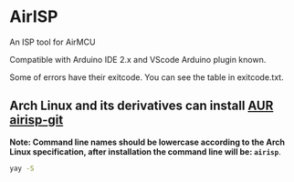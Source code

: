 # AirISP
An ISP tool for AirMCU

Compatible with Arduino IDE 2.x and VScode Arduino plugin known. 

Some of errors have their exitcode. You can see the table in exitcode.txt. 

## Arch Linux and its derivatives can install [AUR airisp-git](https://aur.archlinux.org/packages/airisp-git)

**Note: Command line names should be lowercase according to the Arch Linux specification, after installation the command line will be: `airisp`**.

```bash
yay -S
```
